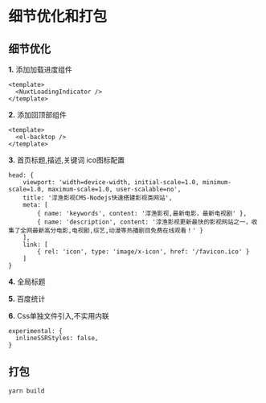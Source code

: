 # 细节优化和打包

## 细节优化

**1.** 添加加载进度组件

```vue
<template>
  <NuxtLoadingIndicator />
</template>
```

**2.** 添加回顶部组件
```vue
<template>
  <el-backtop />
</template>
```

**3.** 首页标题,描述,关键词 ico图标配置

```
head: {
    viewport: 'width=device-width, initial-scale=1.0, minimum-scale=1.0, maximum-scale=1.0, user-scalable=no',
    title: '淳渔影视CMS-Nodejs快速搭建影视类网站',
    meta: [
        { name: 'keywords', content: '淳渔影视,最新电影，最新电视剧' },
        { name: 'description', content: '淳渔影视更新最快的影视网站之一，收集了全网最新高分电影,电视剧,综艺,动漫等热播剧目免费在线观看！' }
    ],
    link: [
        { rel: 'icon', type: 'image/x-icon', href: '/favicon.ico' }
    ]
}
```

**4.** 全局标题

**5.** 百度统计

**6.** Css单独文件引入,不实用内联

```
experimental: {
  inlineSSRStyles: false,
}
```

## 打包

```shell
yarn build
```
